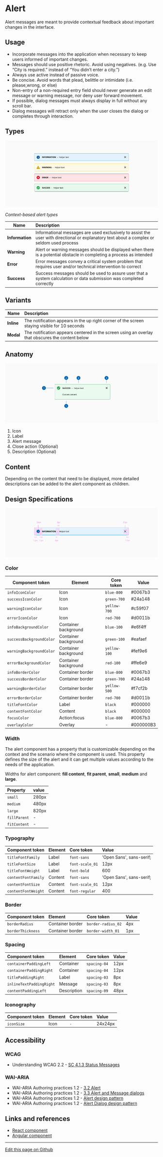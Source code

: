 # Alert

Alert messages are meant to provide contextual feedback about important changes in the interface.

## Usage

- Incorporate messages into the application when necessary to keep users informed of important changes.
- Messages should use positive rhetoric. Avoid using negatives. (e.g. Use “City is required.” instead of “You didn’t enter a city.”)
- Always use active instead of passive voice.
- Be concise. Avoid words that plead, belittle or intimidate (i.e. please,wrong, or else)
- Non-entry of a non-required entry field should never generate an edit message or warning message, nor deny user forward movement.
- If possible, dialog messages must always display in full without any scroll bar.
- Dialog messages will retract only when the user closes the dialog or completes through interaction.

## Types


![Context-based alert types](images/alert_types.png)

_Context-based alert types_

| Name            | Description |
| --------------- | :----------- |
| **Information**     | Informational messages are used exclusively to assist the user with directional or explanatory text about a complex or seldom used process |
| **Warning**         | Alert or warning messages should be displayed when there is a potential obstacle in completing a process as intended |
| **Error**          | Error messages convey a critical system problem that requires user and/or technical intervention to correct |
| **Success**         | Success messages should be used to assure user that a system calculation or data submission was completed correctly |


## Variants


| Name            | Description |
| --------------- | :----------- |
| **Inline**     | The notification appears in the up right corner of the screen staying visible for 10 seconds |
| **Modal**         | The notification appears centered in the screen using an overlay that obscures the content below |

## Anatomy

![Alert component anatomy](images/alert_anatomy.png)

1. Icon
2. Label
3. Alert message
4. Close action (Optional)
5. Description (Optional)

## Content

Depending on the content that need to be displayed, more detailed descriptions can be added to the alert component as children.


## Design Specifications

![alert specifications](images/alert_specs.png)

### Color

|   Component token               |   Element                     |   Core token                  |   Value       |
| ------------------------------- | ----------------------------- | ----------------------------- | ------------- |
|   `infoIconColor`               |   Icon                        |   `blue-800`                  |   #0067b3     |
|   `successIconColor`            |   Icon                        |   `green-700`                 |   #24a148     |
|   `warningIconColor`            |   Icon                        |   `yellow-700`                |   #c59f07     |
|   `errorIconColor`              |   Icon                        |   `red-700`                   |   #d0011b     |
|   `infoBackgroundColor`         |   Container background        |   `blue-100`                  |   #e6f4ff     |
|   `successBackgroundColor`      |   Container background        |   `green-100`                 |   #eafaef     |
|   `warningBackgroundColor`      |   Container background        |   `yellow-100`                |   #fef9e6     |
|   `errorBackgroundColor`        |   Container background        |   `red-100`                   |   #ffe6e9     |
|   `infoBorderColor`             |   Container border            |   `blue-800`                  |   #0067b3     |
|   `successBorderColor`          |   Container border            |   `green-700`                 |   #24a148     |
|   `warningBorderColor`          |   Container border            |   `yellow-500`                |   #f7cf2b     |
|   `errorBorderColor`            |   Container border            |   `red-700`                   |   #d0011b     |
|   `titleFontColor`              |   Label                       |   `black`                     |   #000000     |
|   `contentFontColor`            |   Content                     |   `black`                     |   #000000     |
|   `focusColor`                  |   Action:focus                |   `blue-800`                  |   #0067b3     |
|   `overlayColor`                |   Overlay                     |   -                           |   #000000B3   |



### Width

The alert component has a property that is customizable depending on the context and the scenario where the component is used. This property defines the size of the alert and it can get multiple values according to the needs of the application.

Widths for alert component: **fill content**, **fit parent**, **small**, **medium** and **large**.


| Property         |  value            | 
| :---                |     :---             |   
| `small`          |  280px           |  
| `medium`     |  480px           | 
| `large`          |  820px           |  
| `fillParent`    |  -                   | 
| `fitContent`  |  -                   | 


### Typography

| Component token                             | Element                      | Core token             | Value                     |
| :------------------------------------------ | :--------------------------- | :--------------------- | :------------------------ |
| `titleFontFamily`                           | Label                        | `font-sans`            | 'Open Sans', sans-serif;  | 
| `titleFontSize`                             | Label                        | `font-scale_01`        | 12px                      | 
| `titleFontWeight`                           | Label                        | `font-bold`            | 600                       | 
| `contentFontFamily`                         | Content                      | `font-sans`            | 'Open Sans', sans-serif;  |
| `contentFontSize`                           | Content                      | `font-scale_01`        | 12px                      |
| `contentFontWeight`                         | Content                      | `font-regular`         | 400                       |


### Border

| Component token                             | Element                      | Core token             | Value   |
| :------------------------------------------ | :--------------------------- | :--------------------- | :------ |
| `borderRadius`                              | Container border             | `border-radius_02`     | 4px     | 
| `borderThickness`                           | Container border             | `border-width_01`      | 1px     |


### Spacing

| Component token                             | Element                      | Core token             | Value   |
| :------------------------------------------ | :--------------------------- | :--------------------- | :------ |
| `containerPaddingLeft`                      | Container                    | `spacing-04`           | 12px    | 
| `containerPaddingRight`                     | Container                    | `spacing-04`           | 12px    | 
| `titlePaddingRight`                         | Label                        | `spacing-03`           | 8px     |
| `inlineTextPaddingRight`                    | Message                      | `spacing-03`           | 8px     |
| `contentPaddingLeft`                        | Description                  | `spacing-09`           | 48px    |

### Iconography

| Component token                             | Element                      | Core token             | Value   |
| :------------------------------------------ | :--------------------------- | :--------------------- | :------ |
| `iconSize`                                  | Icon                         | `-`                    | 24x24px | 


## Accessibility

### WCAG

* Understanding WCAG 2.2 - [SC 4.1.3 Status Messages](https://www.w3.org/WAI/WCAG21/Understanding/status-messages.html)

### WAI-ARIA

* WAI-ARIA Authoring practices 1.2 - [3.2 Alert](https://www.w3.org/TR/wai-aria-practices-1.2/#alert) 
* WAI-ARIA Authoring practices 1.2 - [3.3 Alert and Message dialogs](https://www.w3.org/TR/wai-aria-practices-1.2/#alertdialog) 
* WAI-ARIA Authoring practices 1.2 - [Alert design pattern](https://www.w3.org/TR/wai-aria-practices/examples/alert/alert.html)
* WAI-ARIA Authoring practices 1.2 - [Alert Dialog design pattern](https://www.w3.org/TR/wai-aria-practices-1.2/examples/dialog-modal/alertdialog.html)


## Links and references

* [React component](https://developer.dxc.com/tools/react/next/#/components/alert)
* [Angular component](https://developer.dxc.com/tools/angular/next/#/components/alert)

____________________________________________________________

[Edit this page on Github](https://github.com/dxc-technology/halstack-style-guide/blob/master/guidelines/components/alert/README.md)

